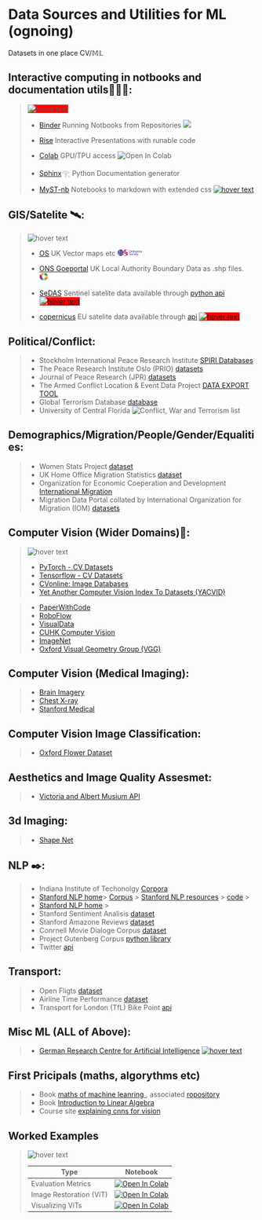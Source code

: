 
# Data Sources and Utilities for ML (ognoing) 
Datasets in one place CV/𝕄𝕃

## Interactive computing in notbooks and documentation utils👩🏻‍💻:
>  <img src="https://images-wixmp-ed30a86b8c4ca887773594c2.wixmp.com/f/cb633d87-39ee-44c3-ac93-827493cc9009/dd8dkvq-e3201e08-226d-48d6-bddb-7916c14a9e4a.gif?token=eyJ0eXAiOiJKV1QiLCJhbGciOiJIUzI1NiJ9.eyJzdWIiOiJ1cm46YXBwOjdlMGQxODg5ODIyNjQzNzNhNWYwZDQxNWVhMGQyNmUwIiwiaXNzIjoidXJuOmFwcDo3ZTBkMTg4OTgyMjY0MzczYTVmMGQ0MTVlYTBkMjZlMCIsIm9iaiI6W1t7InBhdGgiOiJcL2ZcL2NiNjMzZDg3LTM5ZWUtNDRjMy1hYzkzLTgyNzQ5M2NjOTAwOVwvZGQ4ZGt2cS1lMzIwMWUwOC0yMjZkLTQ4ZDYtYmRkYi03OTE2YzE0YTllNGEuZ2lmIn1dXSwiYXVkIjpbInVybjpzZXJ2aWNlOmZpbGUuZG93bmxvYWQiXX0.oug0XJVqKTelefgt6y3NV4jfxQSluWPQKDmB0PPKvYI" style="background-color:red;"  width="100" title="hover text">
>  
>  - [Binder](https://jupyter.org/binder) Running Notbooks from Repositories  ![](https://scikit-image.org/docs/stable/_images/binder_badge_logo5.svg) 
> 
>  - [Rise](https://rise.readthedocs.io/en/stable/) Interactive Presentations with runable code 
> 
>  - [Colab](https://colab.research.google.com/) GPU/TPU access ![Open In Colab](https://colab.research.google.com/assets/colab-badge.svg)
> 
>  - [Sphinx](https://www.sphinx-doc.org/en/master/)𓂀 Python Documentation generator 
>   
>  - [MyST-nb](https://myst-nb.readthedocs.io/en/v0.8.4/index.html) Notebooks to markdown with extended css [<img src="https://myst-nb.readthedocs.io/en/v0.8.4/_static/logo.png" width="50" title="hover text">](https://myst-nb.readthedocs.io/en/v0.8.4/index.html)  
>  

## GIS/Satelite 🛰:

>
> <img src="https://cliply.co/wp-content/uploads/2019/03/371903340_LOCATION_MARKER_400.gif"  width="100" title="hover text">
> 
> - [OS](https://osdatahub.os.uk/downloads/open?_ga=2.83663636.329132314.1643713558-770095519.1643713558) UK Vector maps etc [<img src="/logos/os.png" width="50" title="hover text">](https://osdatahub.os.uk/downloads/open?_ga=2.83663636.329132314.1643713558-770095519.1643713558) 
>  
> - [ONS Goeportal](https://geoportal.statistics.gov.uk/datasets/ons::local-authority-districts-may-2021-uk-bfc/about) UK Local Authority Boundary Data as .shp files. [<img src="/logos/OCP.png" width="100" title="hover text">](https://geoportal.statistics.gov.uk/datasets/ons::local-authority-districts-may-2021-uk-bfc/about)
>  
> - [SeDAS](https://sedas.satapps.org/) Sentinel satelite data available through [python api](https://pypi.org/project/sedas-pyapi/) [<img src="https://sedas.satapps.org/wp-content/uploads/2018/02/cropped-SEDAS-with-text-1.png" style="background-color:red;"  width="100" title="hover text">](https://sedas.satapps.org/)
>  
> - [copernicus](https://scihub.copernicus.eu) EU satelite data available through [api](https://scihub.copernicus.eu/userguide/ODataAPI) [<img src="https://scihub.copernicus.eu/twiki/pub/TWiki/DataHubSkin/copernicus-02.png" style="background-color:red;"  width="50" title="hover text">](https://scihub.copernicus.eu)

## Political/Conflict:

> - Stockholm International Peace Research Institute [SPIRI Databases](https://www.sipri.org/databases)
> - The Peace Research Institute Oslo (PRIO) [datasets](https://www.prio.org/data)
> - Journal of Peace Research (JPR) [datasets](https://www.prio.org/journals/jpr/replicationdata)
> - The Armed Conflict Location & Event Data Project [DATA EXPORT TOOL](https://acleddata.com/data-export-tool/)
> - Global Terrorism Database [database](https://www.start.umd.edu/gtd/)
> - University of Central Florida ![Conflict, War and Terrorism list](https://guides.ucf.edu/war/wardata)


## Demographics/Migration/People/Gender/Equalities:

> - Women Stats Project [dataset](https://www.womanstats.org/)
> - UK Home Office Migration Statistics [dataset](https://www.gov.uk/government/collections/migration-statistics)
> - Organization for Economic Coeperation and Development [International Migration](https://stats.oecd.org/Index.aspx?DataSetCode=MIG)
> - Migration Data Portal collated by International Organization for Migration (IOM) [datasets](https://www.migrationdataportal.org/themes/iom-data-overview)





## Computer Vision (Wider Domains)👀:
> 
> <img src="https://www.ifpenergiesnouvelles.com/sites/ifpen.fr/files/inline-images/NEWSROOM/Lettre%20Science%40IFPEN/Science%2045/VA-06-Segmentation.gif"  width="200" title="hover text">
> 
> - [PyTorch - CV Datasets](https://pytorch.org/vision/stable/datasets.html)
> - [Tensorflow - CV Datasets](https://www.tensorflow.org/datasets/catalog/overview#image)
> - [CVonline: Image Databases](https://homepages.inf.ed.ac.uk/rbf/CVonline/Imagedbase.htm)
> - [Yet Another Computer Vision Index To Datasets (YACVID)](http://yacvid.hayko.at)

> - [PaperWithCode](https://paperswithcode.com/area/computer-vision)
> - [RoboFlow](https://public.roboflow.com)
> - [VisualData](https://visualdata.io/discovery)
> - [CUHK Computer Vision](http://www.ee.cuhk.edu.hk/~xgwang/datasets.html)
> - [ImageNet](https://www.image-net.org/)
> - [Oxford Visual Geometry Group (VGG)](https://www.robots.ox.ac.uk/~vgg/data/)

## Computer Vision (Medical Imaging):

> - [Brain Imagery](https://www.oasis-brains.org/#access)
> - [Chest X-ray](https://nihcc.app.box.com/v/ChestXray-NIHCC)
> - [Stanford Medical](https://aimi.stanford.edu/research/public-datasets)

## Computer Vision Image Classification:
> - [Oxford Flower Dataset](https://www.robots.ox.ac.uk/~vgg/data/flowers/)

## Aesthetics and Image Quality Assesmet:

> - [Victoria and Albert Musium API](https://www.vam.ac.uk/blog/digital/va-launches-new-developer-api)

## 3d Imaging:

> - [Shape Net](https://www.shapenet.org/)


## NLP ✒️: 
> - Indiana Institute of Techonolgy [Corpora](https://www.iitp.ac.in/~ai-nlp-ml/resources.html##sentimentM) 
> - [Stanford NLP home](https://github.com/stanfordnlp/CoreNLP)>
>  [Corpus](https://nlp.stanford.edu/projects/snli/) >
>  [Stanford NLP resources](https://nlp.stanford.edu/links/statnlp.html) > 
>   [code](https://github.com/stanfordnlp/CoreNLP) >
> - [Stanford NLP home](https://github.com/stanfordnlp/CoreNLP) >
> - Stanford Sentiment Analisis [dataset](https://nlp.stanford.edu/sentiment/)
> - Stanford Amazone Reviews [dataset](https://snap.stanford.edu/data/web-Amazon.html)
> - Conrnell Movie Dialoge Corpus [dataset](http://www.cs.cornell.edu/~cristian/Cornell_Movie-Dialogs_Corpus.html)
> - Project Gutenberg Corpus [python library](https://github.com/pgcorpus/gutenberg)
> - Twitter [api](https://developer.twitter.com/en/docs)


## Transport:
> - Open Fligts [dataset](https://openflights.org/data.html)
> - Airline Time Performance [dataset](https://community.amstat.org/jointscsg-section/dataexpo/dataexpo2009)
> - Transport for London (TfL) Bike Point [api](https://api.tfl.gov.uk/swagger/ui/index.html?url=/swagger/docs/v1#!/BikePoint/BikePoint_GetAll)


## Misc ML (ALL of Above):

>  - [German Research Centre for Artificial Intelligence](http://madm.dfki.de/downloads) [<img src="http://madm.dfki.de/lib/tpl/dfki/images/logo.jpg" width="100" title="hover text">](http://madm.dfki.de/downloads)

## First Pricipals (maths, algorythms etc)

> - Book [maths of machine leanring ](https://mml-book.github.io/), associated [ropository](https://github.com/mml-book/mml-book.github.io)
> - Book [Introduction to Linear Algebra](https://math.mit.edu/~gs/linearalgebra/)
> - Course site [explaining cnns for vision](https://cs231n.github.io/convolutional-networks/)

## Worked Examples 
>
> <img src="https://miro.medium.com/max/790/1*6Kpqht7b02Cc2EQnZ36eLA.gif"  width="200" title="hover text">
>
> |Type|Notebook|
> |-|-|
> |Evaluation Metrics|[![Open In Colab](https://colab.research.google.com/assets/colab-badge.svg)](https://colab.research.google.com/drive/1WF8nD05C3Gnum5wGxSsjWepJjhwSHbhy)|
> |Image Restoration (ViT)|[![Open In Colab](https://colab.research.google.com/assets/colab-badge.svg)](https://colab.research.google.com/drive/1R_RHff93lEPE6aLTkQYI5Ni2Qo5-832M)|
> | Visualizing ViTs |[![Open In Colab](https://colab.research.google.com/assets/colab-badge.svg)](https://colab.research.google.com/github/hirotomusiker/schwert_colab_data_storage/blob/master/notebook/Vision_Transformer_Tutorial.ipynb)|










